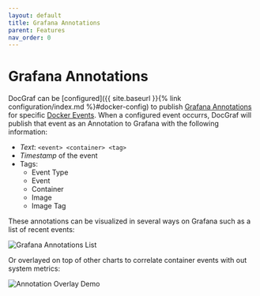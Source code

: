 ```yaml
---
layout: default
title: Grafana Annotations
parent: Features
nav_order: 0
---
```


# Grafana Annotations

DocGraf can be [configured]({{ site.baseurl }}{% link configuration/index.md %}#docker-config) to publish [Grafana Annotations](https://grafana.com/docs/grafana/v9.0/dashboards/annotations/) for specific [Docker Events](https://docs.docker.com/engine/reference/commandline/events/).  When a configured event occurrs, DocGraf will publish that event as an Annotation to Grafana with the following information:

* *Text*: `<event> <container> <tag>`
* *Timestamp* of the event
* Tags:
	* Event Type
	* Event
	* Container
	* Image
	* Image Tag

These annotations can be visualized in several ways on Grafana such as a list of recent events:

![Grafana Annotations List](https://github.com/philosowaffle/docgrag/raw/main/images/annotations_list.png?raw=true "Grafana Annotations List")

Or overlayed on top of other charts to correlate container events with out system metrics:

![Annotation Overlay Demo](https://github.com/philosowaffle/docgrag/raw/main/images/annotation_overlay_demo.png?raw=true "Annotation Overlay Demo")